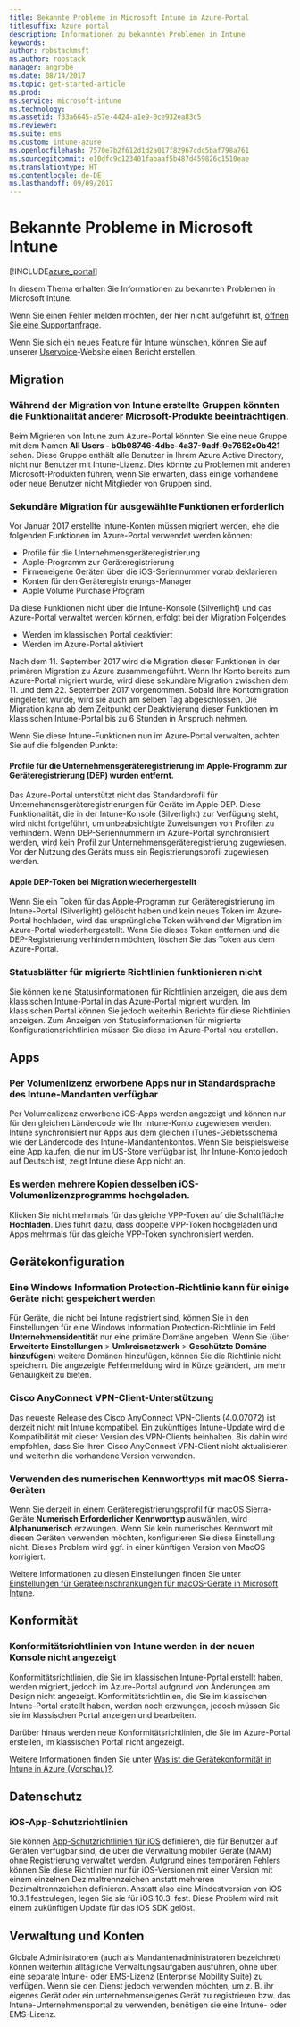 ```yaml
---
title: Bekannte Probleme in Microsoft Intune im Azure-Portal
titlesuffix: Azure portal
description: Informationen zu bekannten Problemen in Intune
keywords: 
author: robstackmsft
ms.author: robstack
manager: angrobe
ms.date: 08/14/2017
ms.topic: get-started-article
ms.prod: 
ms.service: microsoft-intune
ms.technology: 
ms.assetid: f33a6645-a57e-4424-a1e9-0ce932ea83c5
ms.reviewer: 
ms.suite: ems
ms.custom: intune-azure
ms.openlocfilehash: 7570e7b2f612d1d2a017f82967cdc5baf798a761
ms.sourcegitcommit: e10dfc9c123401fabaaf5b487d459826c1510eae
ms.translationtype: HT
ms.contentlocale: de-DE
ms.lasthandoff: 09/09/2017
---
```

# <a name="known-issues-in-microsoft-intune"></a>Bekannte Probleme in Microsoft Intune


[!INCLUDE[azure_portal](./includes/azure_portal.md)]


In diesem Thema erhalten Sie Informationen zu bekannten Problemen in Microsoft Intune.

Wenn Sie einen Fehler melden möchten, der hier nicht aufgeführt ist, [öffnen Sie eine Supportanfrage](get-support.md).

Wenn Sie sich ein neues Feature für Intune wünschen, können Sie auf unserer [Uservoice](https://microsoftintune.uservoice.com/forums/291681-ideas/category/189016-azure-admin-console)-Website einen Bericht erstellen.

## <a name="migration"></a>Migration

### <a name="groups-created-by-intune-during-migration-might-affect-functionality-of-other-microsoft-products"></a>Während der Migration von Intune erstellte Gruppen könnten die Funktionalität anderer Microsoft-Produkte beeinträchtigen.

Beim Migrieren von Intune zum Azure-Portal könnten Sie eine neue Gruppe mit dem Namen **All Users - b0b08746-4dbe-4a37-9adf-9e7652c0b421** sehen. Diese Gruppe enthält alle Benutzer in Ihrem Azure Active Directory, nicht nur Benutzer mit Intune-Lizenz. Dies könnte zu Problemen mit anderen Microsoft-Produkten führen, wenn Sie erwarten, dass einige vorhandene oder neue Benutzer nicht Mitglieder von Gruppen sind.

### <a name="secondary-migration-required-for-select-capabilities"></a>Sekundäre Migration für ausgewählte Funktionen erforderlich

Vor Januar 2017 erstellte Intune-Konten müssen migriert werden, ehe die folgenden Funktionen im Azure-Portal verwendet werden können:

- Profile für die Unternehmensgeräteregistrierung
- Apple-Programm zur Geräteregistrierung
- Firmeneigene Geräten über die iOS-Seriennummer vorab deklarieren
- Konten für den Geräteregistrierungs-Manager
- Apple Volume Purchase Program

Da diese Funktionen nicht über die Intune-Konsole (Silverlight) und das Azure-Portal verwaltet werden können, erfolgt bei der Migration Folgendes:
- Werden im klassischen Portal deaktiviert
- Werden im Azure-Portal aktiviert  

Nach dem 11. September 2017 wird die Migration dieser Funktionen in der primären Migration zu Azure zusammengeführt. Wenn Ihr Konto bereits zum Azure-Portal migriert wurde, wird diese sekundäre Migration zwischen dem 11. und dem 22. September 2017 vorgenommen. Sobald Ihre Kontomigration eingeleitet wurde, wird sie auch am selben Tag abgeschlossen. Die Migration kann ab dem Zeitpunkt der Deaktivierung dieser Funktionen im klassischen Intune-Portal bis zu 6 Stunden in Anspruch nehmen.

Wenn Sie diese Intune-Funktionen nun im Azure-Portal verwalten, achten Sie auf die folgenden Punkte:

#### <a name="removes-default-corporate-device-enrollment-profiles-in-apple-dep"></a>Profile für die Unternehmensgeräteregistrierung im Apple-Programm zur Geräteregistrierung (DEP) wurden entfernt.
Das Azure-Portal unterstützt nicht das Standardprofil für Unternehmensgeräteregistrierungen für Geräte im Apple DEP. Diese Funktionalität, die in der Intune-Konsole (Silverlight) zur Verfügung steht, wird nicht fortgeführt, um unbeabsichtigte Zuweisungen von Profilen zu verhindern. Wenn DEP-Seriennummern im Azure-Portal synchronisiert werden, wird kein Profil zur Unternehmensgeräteregistrierung zugewiesen. Vor der Nutzung des Geräts muss ein Registrierungsprofil zugewiesen werden.

#### <a name="apple-dep-token-restored-with-migration"></a>Apple DEP-Token bei Migration wiederhergestellt

Wenn Sie ein Token für das Apple-Programm zur Geräteregistrierung im Intune-Portal (Silverlight) gelöscht haben und kein neues Token im Azure-Portal hochladen, wird das ursprüngliche Token während der Migration im Azure-Portal wiederhergestellt. Wenn Sie dieses Token entfernen und die DEP-Registrierung verhindern möchten, löschen Sie das Token aus dem Azure-Portal.

### <a name="status-blades-for-migrated-policies-do-not-work"></a>Statusblätter für migrierte Richtlinien funktionieren nicht

Sie können keine Statusinformationen für Richtlinien anzeigen, die aus dem klassischen Intune-Portal in das Azure-Portal migriert wurden. Im klassischen Portal können Sie jedoch weiterhin Berichte für diese Richtlinien anzeigen. Zum Anzeigen von Statusinformationen für migrierte Konfigurationsrichtlinien müssen Sie diese im Azure-Portal neu erstellen.

## <a name="apps"></a>Apps

### <a name="ios-volume-purchased-apps-only-available-in-default-intune-tenant-language"></a>Per Volumenlizenz erworbene Apps nur in Standardsprache des Intune-Mandanten verfügbar
Per Volumenlizenz erworbene iOS-Apps werden angezeigt und können nur für den gleichen Ländercode wie Ihr Intune-Konto zugewiesen werden. Intune synchronisiert nur Apps aus dem gleichen iTunes-Gebietsschema wie der Ländercode des Intune-Mandantenkontos. Wenn Sie beispielsweise eine App kaufen, die nur im US-Store verfügbar ist, Ihr Intune-Konto jedoch auf Deutsch ist, zeigt Intune diese App nicht an.

### <a name="multiple-copies-of-the-same-ios-volume-purchase-program-are-uploaded"></a>Es werden mehrere Kopien desselben iOS-Volumenlizenzprogramms hochgeladen.
Klicken Sie nicht mehrmals für das gleiche VPP-Token auf die Schaltfläche **Hochladen**. Dies führt dazu, dass doppelte VPP-Token hochgeladen und Apps mehrmals für das gleiche VPP-Token synchronisiert werden.

<!-- ## Groups -->

## <a name="device-configuration"></a>Gerätekonfiguration

### <a name="you-cannot-save-a-windows-information-protection-policy-for-some-devices"></a>Eine Windows Information Protection-Richtlinie kann für einige Geräte nicht gespeichert werden

Für Geräte, die nicht bei Intune registriert sind, können Sie in den Einstellungen für eine Windows Information Protection-Richtlinie im Feld **Unternehmensidentität** nur eine primäre Domäne angeben.
Wenn Sie (über **Erweiterte Einstellungen** > **Umkreisnetzwerk** > **Geschützte Domäne hinzufügen**) weitere Domänen hinzufügen, können Sie die Richtlinie nicht speichern. Die angezeigte Fehlermeldung wird in Kürze geändert, um mehr Genauigkeit zu bieten.

### <a name="cisco-anyconnect-vpn-client-support"></a>Cisco AnyConnect VPN-Client-Unterstützung

Das neueste Release des Cisco AnyConnect VPN-Clients (4.0.07072) ist derzeit nicht mit Intune kompatibel.
Ein zukünftiges Intune-Update wird die Kompatibilität mit dieser Version des VPN-Clients beinhalten. Bis dahin wird empfohlen, dass Sie Ihren Cisco AnyConnect VPN-Client nicht aktualisieren und weiterhin die vorhandene Version verwenden.

### <a name="using-the-numeric-password-type-with-macos-sierra-devices"></a>Verwenden des numerischen Kennworttyps mit macOS Sierra-Geräten

Wenn Sie derzeit in einem Geräteregistrierungsprofil für macOS Sierra-Geräte **Numerisch** **Erforderlicher Kennworttyp** auswählen, wird **Alphanumerisch** erzwungen. Wenn Sie kein numerisches Kennwort mit diesen Geräten verwenden möchten, konfigurieren Sie diese Einstellung nicht.
Dieses Problem wird ggf. in einer künftigen Version von MacOS korrigiert.

Weitere Informationen zu diesen Einstellungen finden Sie unter [Einstellungen für Geräteeinschränkungen für macOS-Geräte in Microsoft Intune](device-restrictions-macos.md).

## <a name="compliance"></a>Konformität

### <a name="compliance-policies-from-intune-do-not-show-up-in-new-console"></a>Konformitätsrichtlinien von Intune werden in der neuen Konsole nicht angezeigt

Konformitätsrichtlinien, die Sie im klassischen Intune-Portal erstellt haben, werden migriert, jedoch im Azure-Portal aufgrund von Änderungen am Design nicht angezeigt. Konformitätsrichtlinien, die Sie im klassischen Intune-Portal erstellt haben, werden noch erzwungen, jedoch müssen Sie sie im klassischen Portal anzeigen und bearbeiten.

Darüber hinaus werden neue Konformitätsrichtlinien, die Sie im Azure-Portal erstellen, im klassischen Portal nicht angezeigt.

Weitere Informationen finden Sie unter [Was ist die Gerätekonformität in Intune in Azure (Vorschau)?](device-compliance.md).

<!-- ## Enrollment -->


## <a name="data-protection"></a>Datenschutz

### <a name="ios-app-protection-policies"></a>iOS-App-Schutzrichtlinien

Sie können [App-Schutzrichtlinien für iOS](app-protection-policy-settings-ios.md) definieren, die für Benutzer auf Geräten verfügbar sind, die über die Verwaltung mobiler Geräte (MAM) ohne Registrierung verwaltet werden. Aufgrund eines temporären Fehlers können Sie diese Richtlinien nur für iOS-Versionen mit einer Version mit einem einzelnen Dezimaltrennzeichen anstatt mehreren Dezimaltrennzeichen definieren. Anstatt also eine Mindestversion von iOS 10.3.1 festzulegen, legen Sie sie für iOS 10.3. fest. Diese Problem wird mit einem zukünftigen Update für das iOS SDK gelöst.


## <a name="administration-and-accounts"></a>Verwaltung und Konten

Globale Administratoren (auch als Mandantenadministratoren bezeichnet) können weiterhin alltägliche Verwaltungsaufgaben ausführen, ohne über eine separate Intune- oder EMS-Lizenz (Enterprise Mobility Suite) zu verfügen. Wenn sie den Dienst jedoch verwenden möchten, um z. B. ihr eigenes Gerät oder ein unternehmenseigenes Gerät zu registrieren bzw. das Intune-Unternehmensportal zu verwenden, benötigen sie eine Intune- oder EMS-Lizenz.

<!-- ## Additional items -->
